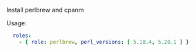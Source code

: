Install perlbrew and cpanm

Usage:

```yaml
  roles:
    - { role: perlbrew, perl_versions: [ 5.18.4, 5.20.1 ] }
```
